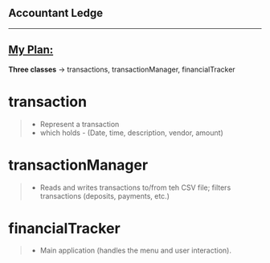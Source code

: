## Accountant Ledge

------
## <ins>My Plan:

**Three classes** -> transactions, transactionManager, financialTracker

transaction 
=
> - Represent a transaction
> - which holds - (Date, time, description, vendor, amount)

transactionManager
= 
> - Reads and writes transactions to/from teh CSV file; filters transactions (deposits, payments, etc.)

financialTracker 
=
> - Main application (handles the menu and user interaction).
